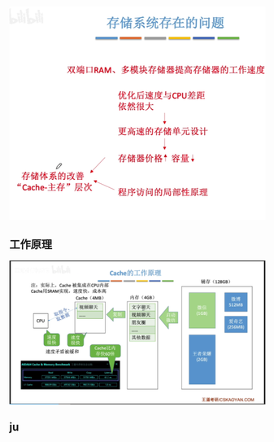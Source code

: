


![输入图片说明](/imgs/2025-08-09/DLSQnRwxG6bwkdua.png)

## 工作原理
![输入图片说明](/imgs/2025-08-09/s0If9T3B7mJ07pmi.png)

## ju
<!--stackedit_data:
eyJoaXN0b3J5IjpbNjYyMTMyODI2XX0=
-->